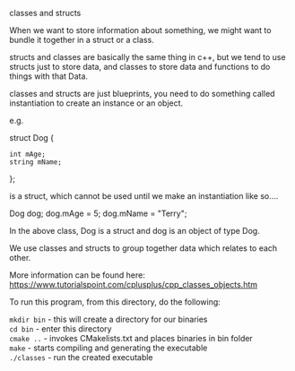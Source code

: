 classes and structs

When we want to store information about something, we might want to bundle it together in a struct or a class.

structs and classes are basically the same thing in c++, but we tend to use structs just to store data, and classes to store data and functions to do things with that Data.

classes and structs are just blueprints, you need to do something called instantiation to create an instance or an object.

e.g.

struct Dog {
	
	int mAge;
	string mName;
};


is a struct, which cannot be used until we make an instantiation like so....


Dog dog;
dog.mAge = 5;
dog.mName = "Terry";


In the above class, Dog is a struct and dog is an object of type Dog.


We use classes and structs to group together data which relates to each other. 

More information can be found here: https://www.tutorialspoint.com/cplusplus/cpp_classes_objects.htm



To run this program, from this directory, do the following:

`mkdir bin`          - this will create a directory for our binaries<br>
`cd bin`             - enter this directory<br>
`cmake ..`           - invokes CMakelists.txt and places binaries in bin folder<br>
`make`               - starts compiling and generating the executable<br>
`./classes`      	 - run the created executable
